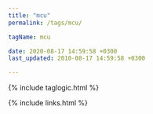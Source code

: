 ```yaml
---
title: "mcu"
permalink: /tags/mcu/

tagName: mcu

date: 2020-08-17 14:59:58 +0300
last_updated: 2010-08-17 14:59:58 +0300

---
```


{% include taglogic.html %}

{% include links.html %}
